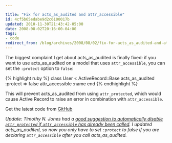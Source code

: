 ```yaml
---

title: "Fix for acts_as_audited and attr_accessible"
id: 4cf5b65edabe9d2c6100017b
updated: 2010-11-30T21:43:42-05:00
date: 2008-08-02T20:16:00-04:00
tags:
- code
redirect_from: /blog/archives/2008/08/02/fix-for-acts_as_audited-and-attr_accessible/
---
```


The biggest complaint I get about acts\_as\_audited is finally fixed: if you want to use acts\_as\_audited on a model that uses `attr_accessible`, you can set the `:protect` option to `false`:

{% highlight ruby %}
class User < ActiveRecord::Base
  acts_as_audited :protect => false
  attr_accessible :name
end
{% endhighlight %}

This will prevent acts\_as\_audited from using `attr_protected`, which would cause Active Record to raise an error in combination with `attr_accessible`.

Get the latest code from [GitHub](http://github.com/collectiveidea/acts_as_audited)

*Update: Timothy N. Jones had a [good suggestion to automatically disable `attr_protected` if `attr_accessible` has already been called](http://timothynjones.wordpress.com/2008/08/02/acts_as_audited-and-declare-either-attr_protected-or-attr_accessible-for-user-but-not-both/). I updated acts\_as\_audited, so now you only have to set `:protect` to false if you are declaring `attr_accessible` after you call acts\_as\_audited.*
